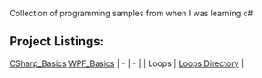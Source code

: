 Collection of programming samples from when I was learning c#

## Project Listings:
[CSharp_Basics](https://github.com/Wuydts/CSharp/tree/master/Coding_Basics) [WPF_Basics](https://github.com/Wuydts/CSharp/tree/master/WPF_Basics) 
| - | - |
|  Loops |  [Loops Directory](https://github.com/Wuydts/CSharp_Basics/tree/master/CSharp_Basics/loops) | 
